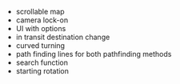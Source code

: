 - scrollable map
- camera lock-on
- UI with options
- in transit destination change
- curved turning
- path finding lines for both pathfinding methods
- search function
- starting rotation
